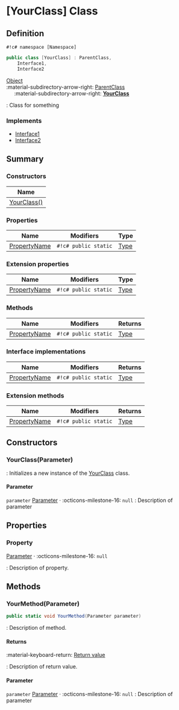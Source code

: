 # [YourClass] Class

## Definition

`#!c# namespace [Namespace]`

``` c#
public class [YourClass] : ParentClass,
    Interface1,
    Interface2
```

[Object](https://docs.microsoft.com/en-us/dotnet/api/system.object?view=net-6.0)<br>
:material-subdirectory-arrow-right: [ParentClass](ParentClass.md)<br>
&emsp;&ensp;:material-subdirectory-arrow-right: [**YourClass**](./)

:   Class for something

### Implements

- [Interface1](Interface1.md)
- [Interface2](Interface2.md)

## Summary

### Constructors

| Name                      |
| ------------------------- |
| [YourClass()](#yourclass) |

### Properties

| Name                          | Modifiers            | Type            |
| ----------------------------- | -------------------- | --------------- |
| [PropertyName](#propertyname) | `#!c# public static` | [Type](Type.md) |

### Extension properties

| Name                          | Modifiers            | Type            |
| ----------------------------- | -------------------- | --------------- |
| [PropertyName](#propertyname) | `#!c# public static` | [Type](Type.md) |

### Methods

| Name                          | Modifiers            | Returns         |
| ----------------------------- | -------------------- | --------------- |
| [PropertyName](#propertyname) | `#!c# public static` | [Type](Type.md) |

### Interface implementations

| Name                          | Modifiers            | Returns         |
| ----------------------------- | -------------------- | --------------- |
| [PropertyName](#propertyname) | `#!c# public static` | [Type](Type.md) |

### Extension methods

| Name                          | Modifiers            | Returns         |
| ----------------------------- | -------------------- | --------------- |
| [PropertyName](#propertyname) | `#!c# public static` | [Type](Type.md) |

## Constructors

### YourClass(Parameter)

:   Initializes a new instance of the [YourClass](./) class.

#### Parameter

`parameter` [Parameter](./)  · :octicons-milestone-16: `null`
:   Description of parameter

## Properties

### Property

[Parameter](./)  · :octicons-milestone-16: `null`

:   Description of property.

## Methods

### YourMethod(Parameter)

```c#
public static void YourMethod(Parameter parameter)
```

:   Description of method.

#### Returns

:material-keyboard-return: [Return value](./)

:   Description of return value.

#### Parameter

`parameter` [Parameter](./)  · :octicons-milestone-16: `null`
:   Description of parameter
